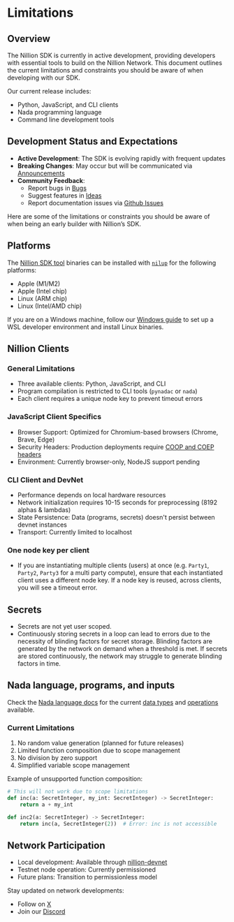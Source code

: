 # Limitations

## Overview

The Nillion SDK is currently in active development, providing developers with essential tools to build on the Nillion Network. This document outlines the current limitations and constraints you should be aware of when developing with our SDK.

Our current release includes:
- Python, JavaScript, and CLI clients
- Nada programming language
- Command line development tools

## Development Status and Expectations

- **Active Development**: The SDK is evolving rapidly with frequent updates
- **Breaking Changes**: May occur but will be communicated via [Announcements](https://github.com/orgs/NillionNetwork/discussions)
- **Community Feedback**:
  - Report bugs in [Bugs](https://github.com/orgs/NillionNetwork/discussions/categories/bugs)
  - Suggest features in [Ideas](https://github.com/orgs/NillionNetwork/discussions/categories/ideas)
  - Report documentation issues via [Github Issues](https://github.com/NillionNetwork/nillion-docs/issues/new/choose)

Here are some of the limitations or constraints you should be aware of when being an early builder with Nillion’s SDK.

## Platforms

The [Nillion SDK tool](/nillion-sdk-and-tools) binaries can be installed with [`nilup`](/nilup) for the following platforms:

- Apple (M1/M2)
- Apple (Intel chip)
- Linux (ARM chip)
- Linux (Intel/AMD chip)

If you are on a Windows machine, follow our [Windows guide](/installation#windows-guide) to set up a WSL developer environment and install Linux binaries.

## Nillion Clients

### General Limitations
- Three available clients: Python, JavaScript, and CLI
- Program compilation is restricted to CLI tools (`pynadac` or `nada`)
- Each client requires a unique node key to prevent timeout errors

### JavaScript Client Specifics
- Browser Support: Optimized for Chromium-based browsers (Chrome, Brave, Edge)
- Security Headers: Production deployments require [COOP and COEP headers](https://web.dev/coop-coep/)
- Environment: Currently browser-only, NodeJS support pending

### CLI Client and DevNet
- Performance depends on local hardware resources
- Network initialization requires 10-15 seconds for preprocessing (8192 alphas & lambdas)
- State Persistence: Data (programs, secrets) doesn't persist between devnet instances
- Transport: Currently limited to localhost

### One node key per client

- If you are instantiating multiple clients (users) at once (e.g. `Party1`, `Party2`, `Party3` for a multi party compute), ensure that each instantiated client uses a different node key. If a node key is reused, across clients, you will see a timeout error.

## Secrets

- Secrets are not yet user scoped.
- Continuously storing secrets in a loop can lead to errors due to the necessity of blinding factors for secret storage. Blinding factors are generated by the network on demand when a threshold is met. If secrets are stored continuously, the network may struggle to generate blinding factors in time.

## Nada language, programs, and inputs

Check the [Nada language docs](/nada-lang) for the current [data types](/nada-lang-types) and [operations](/nada-lang-operators) available.

### Current Limitations
1. No random value generation (planned for future releases)
2. Limited function composition due to scope management
3. No division by zero support
4. Simplified variable scope management

Example of unsupported function composition:
```python
# This will not work due to scope limitations
def inc(a: SecretInteger, my_int: SecretInteger) -> SecretInteger:
    return a + my_int

def inc2(a: SecretInteger) -> SecretInteger:
    return inc(a, SecretInteger(2))  # Error: inc is not accessible
```

## Network Participation

- Local development: Available through [nillion-devnet](/nillion-devnet)
- Testnet node operation: Currently permissioned
- Future plans: Transition to permissionless model

Stay updated on network developments:
- Follow on [X](https://x.com/nillionnetwork)
- Join our [Discord](https://discord.com/invite/nillionnetwork)

